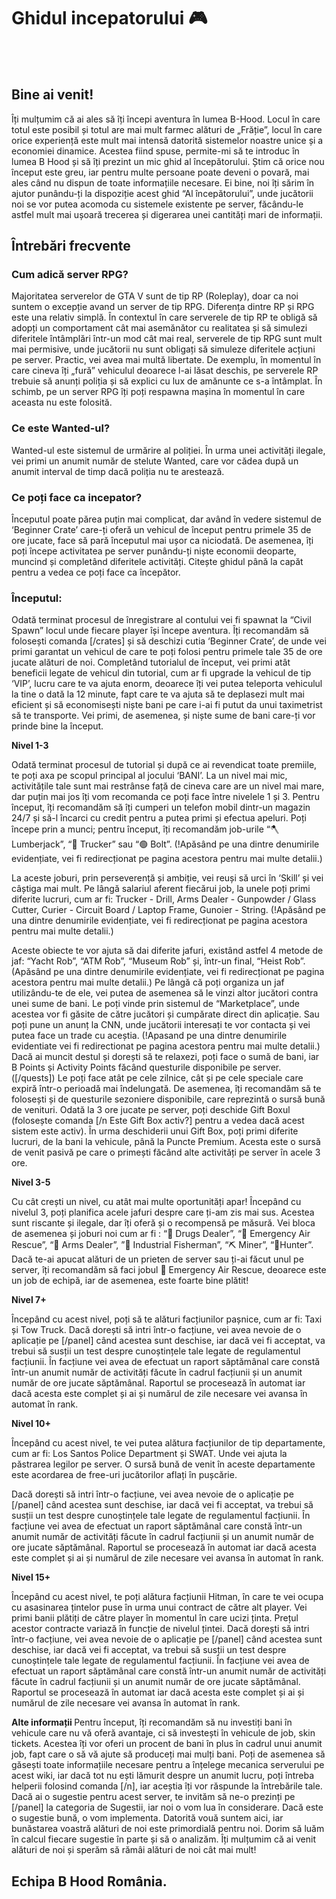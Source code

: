 <h1>Ghidul incepatorului 🎮 </h1>
<br><br>
<h2>Bine ai venit!</h2>

Îți mulțumim că ai ales să îți începi aventura în lumea B-Hood. Locul în care totul este posibil și totul are mai mult farmec alături de „Frăție”, locul în care orice experiență este mult mai intensă datorită sistemelor noastre unice și a economiei dinamice. 
Acestea fiind spuse, permite-mi să te introduc în lumea B Hood și să îți prezint un mic ghid al începătorului. Știm că orice nou început este greu, iar pentru multe persoane poate deveni o povară, mai ales când nu dispun de toate informațiile necesare.
Ei bine, noi îți sărim în ajutor punându-ți la dispoziție acest ghid “Al începătorului”, unde jucătorii noi se vor putea acomoda cu sistemele existente pe server, făcându-le astfel mult mai ușoară trecerea și digerarea unei cantități mari de informații.

<h2>Întrebări frecvente</h2>

<h3>Cum adică server RPG?</h3>

Majoritatea serverelor de GTA V sunt de tip RP (Roleplay), doar ca noi suntem o excepție avand un server de tip RPG. 
Diferența dintre RP și RPG este una relativ simplă.
În contextul în care serverele de tip RP te obligă să adopți un comportament cât mai asemănător cu realitatea și să simulezi diferitele întâmplări într-un mod cât mai real, serverele de tip RPG sunt mult mai permisive, unde jucătorii nu sunt obligați să simuleze diferitele acțiuni pe server. Practic, vei avea mai multă libertate. 
De exemplu, în momentul în care cineva îți „fură” vehiculul deoarece l-ai lăsat deschis, pe serverele RP trebuie să anunți poliția și să explici cu lux de amănunte ce s-a întâmplat. În schimb, pe un server RPG îți poți respawna mașina în momentul în care aceasta nu este folosită.

<h3>Ce este Wanted-ul?</h3>

Wanted-ul este sistemul de urmărire al poliției. În urma unei activități ilegale, vei primi un anumit număr de stelute Wanted, care vor cădea după un anumit interval de timp dacă poliția nu te arestează.
<h3>Ce poți face ca incepator?</h3>
Începutul poate părea puțin mai complicat, dar având în vedere sistemul de ‘Beginner Crate’ care-ți oferă un vehicul de început pentru primele 35 de ore jucate, face să pară începutul mai ușor ca niciodată. 
De asemenea, îți poți începe activitatea pe server punându-ți niște economii deoparte, muncind și completând diferitele activități. Citește ghidul până la capăt pentru a vedea ce poți face ca începător.

<h3>Începutul:</h3>

Odată terminat procesul de înregistrare al contului vei fi spawnat la “Civil Spawn” locul unde fiecare player își începe aventura. 
Îți recomandăm să folosești comanda [/crates] și să deschizi cutia ‘Beginner Crate’, de unde vei primi garantat un vehicul de care te poți folosi pentru primele tale 35 de ore jucate alături de noi. 
Completând tutorialul de început, vei primi atât beneficii legate de vehicul din tutorial, cum ar fi upgrade la vehicul de tip ‘VIP’, lucru care te va ajuta enorm, deoarece îți vei putea teleporta vehiculul la tine o dată la 12 minute, fapt care te va ajuta să te deplasezi mult mai eficient și să economisești niște bani pe care i-ai fi putut da unui taximetrist să te transporte. Vei primi, de asemenea, și niște sume de bani care-ți vor prinde bine la început.

<strong>Nivel 1-3 </strong>

Odată terminat procesul de tutorial și după ce ai revendicat toate premiile, te poți axa pe scopul principal al jocului ‘BANI’.
La un nivel mai mic, activitățile tale sunt mai restrânse față de cineva care are un nivel mai mare, dar puțin mai jos îți vom recomanda ce poți face între nivelele 1 și 3.
Pentru început, îți recomandăm să îți cumperi un telefon mobil dintr-un magazin 24/7 și să-l încarci cu credit pentru a putea primi și efectua apeluri. 
Poți începe prin a munci; pentru început, îți recomandăm job-urile “🪓 Lumberjack”, “🚚 Trucker” sau “🟢 Bolt”. (!Apăsând pe una dintre denumirile evidențiate, vei fi redirecționat pe pagina acestora pentru mai multe detalii.)

La aceste joburi, prin perseverență și ambiție, vei reuși să urci în ‘Skill’ și vei câștiga mai mult.
Pe lângă salariul aferent fiecărui job, la unele poți primi diferite lucruri, cum ar fi: Trucker - Drill, Arms Dealer - Gunpowder / Glass Cutter, Curier - Circuit Board / Laptop Frame, Gunoier - String.
(!Apăsând pe una dintre denumirile evidențiate, vei fi redirecționat pe pagina acestora pentru mai multe detalii.)

Aceste obiecte te vor ajuta să dai diferite jafuri, existând astfel 4 metode de jaf: “Yacht Rob”, “ATM Rob”, “Museum Rob” și, într-un final, “Heist Rob”. (Apăsând pe una dintre denumirile evidențiate, vei fi redirecționat pe pagina acestora pentru mai multe detalii.)
Pe lângă că poți organiza un jaf utilizându-te de ele, vei putea de asemenea să le vinzi altor jucători contra unei sume de bani. Le poți vinde prin sistemul de “Marketplace”, unde acestea vor fi găsite de către jucători și cumpărate direct din aplicație. Sau poți pune un anunț la CNN, unde jucătorii interesați te vor contacta și vei putea face un trade cu aceștia.
(!Apasand pe una dintre denumirile evidentiate vei fi redirectionat pe pagina acestora pentru mai multe detalii.)
Dacă ai muncit destul și dorești să te relaxezi, poți face o sumă de bani, iar B Points și Activity Points făcând questurile disponibile pe server. ([/quests])
Le poți face atât pe cele zilnice, cât și pe cele speciale care expiră într-o perioadă mai îndelungată.
De asemenea, îți recomandăm să te folosești și de questurile sezoniere disponibile, care reprezintă o sursă bună de venituri.
Odată la 3 ore jucate pe server, poți deschide Gift Boxul (folosește comanda [/n Este Gift Box activ?] pentru a vedea dacă acest sistem este activ). În urma deschiderii unui Gift Box, poți primi diferite lucruri, de la bani la vehicule, până la Puncte Premium. Acesta este o sursă de venit pasivă pe care o primești făcând alte activități pe server în acele 3 ore.



<strong>Nivel 3-5</strong>

Cu cât crești un nivel, cu atât mai multe oportunități apar!
Începând cu nivelul 3, poți planifica acele jafuri despre care ți-am zis mai sus. Acestea sunt riscante și ilegale, dar îți oferă și o recompensă pe măsură.
Vei bloca de asemenea și joburi noi cum ar fi : “💊 Drugs Dealer”, “🚨 Emergency Air Rescue”, “🔫 Arms Dealer”, ”🎣 Industrial Fisherman”, “⛏️ Miner”, “🦌Hunter”. 
Dacă te-ai apucat alături de un prieten de server sau ți-ai făcut unul pe server, îți recomandăm să faci jobul 🚨 Emergency Air Rescue, deoarece este un job de echipă, iar de asemenea, este foarte bine plătit! 

<strong>Nivel 7+</strong>

Începând cu acest nivel, poți să te alături facțiunilor pașnice, cum ar fi: Taxi și Tow Truck.
Dacă dorești să intri într-o facțiune, vei avea nevoie de o aplicație pe [/panel] când acestea sunt deschise, iar dacă vei fi acceptat, va trebui să susții un test despre cunoștințele tale legate de regulamentul facțiunii.
În facțiune vei avea de efectuat un raport săptămânal care constă într-un anumit număr de activități făcute în cadrul facțiunii și un anumit număr de ore jucate săptămânal.
Raportul se procesează în automat iar dacă acesta este complet și ai și numărul de zile necesare vei avansa în automat în rank. 

<strong>Nivel 10+</strong>

Începând cu acest nivel, te vei putea alătura facțiunilor de tip departamente, cum ar fi: Los Santos Police Department și SWAT.
Unde vei ajuta la păstrarea legilor pe server. 
O sursă bună de venit în aceste departamente este acordarea de free-uri jucătorilor aflați în pușcărie.

Dacă dorești să intri într-o facțiune, vei avea nevoie de o aplicație pe [/panel] când acestea sunt deschise, iar dacă vei fi acceptat, va trebui să susții un test despre cunoștințele tale legate de regulamentul facțiunii.
În facțiune vei avea de efectuat un raport săptămânal care constă într-un anumit număr de activități făcute în cadrul facțiunii și un anumit număr de ore jucate săptămânal.
Raportul se procesează în automat iar dacă acesta este complet și ai și numărul de zile necesare vei avansa în automat în rank. 

<strong>Nivel 15+</strong>

Începând cu acest nivel, te poți alătura facțiunii Hitman, în care te vei ocupa cu asasinarea țintelor puse în urma unui contract de către alt player. Vei primi banii plătiți de către player în momentul în care ucizi ținta.
Prețul acestor contracte variază în funcție de nivelul țintei. 
Dacă dorești să intri într-o facțiune, vei avea nevoie de o aplicație pe [/panel] când acestea sunt deschise, iar dacă vei fi acceptat, va trebui să susții un test despre cunoștințele tale legate de regulamentul facțiunii.
În facțiune vei avea de efectuat un raport săptămânal care constă într-un anumit număr de activități făcute în cadrul facțiunii și un anumit număr de ore jucate săptămânal.
Raportul se procesează în automat iar dacă acesta este complet și ai și numărul de zile necesare vei avansa în automat în rank. 



<strong>Alte informații </strong>
Pentru început, îți recomandăm să nu investiți bani în vehicule care nu vă oferă avantaje, ci să investești în vehicule de job, skin tickets.
Acestea îți vor oferi un procent de bani în plus în cadrul unui anumit job, fapt care o să vă ajute să produceți mai mulți bani.
Poți de asemenea să găsești toate informațiile necesare pentru a înțelege mecanica serverului pe acest wiki, iar dacă tot nu ești lămurit despre un anumit lucru, poți întreba helperii folosind comanda [/n], iar aceștia îți vor răspunde la întrebările tale.
Dacă ai o sugestie pentru acest server, te invităm să ne-o prezinți pe [/panel] la categoria de Sugestii, iar noi o vom lua în considerare. Dacă este o sugestie bună, o vom implementa.
Datorită vouă suntem aici, iar bunăstarea voastră alături de noi este primordială pentru noi. Dorim să luăm în calcul fiecare sugestie în parte și să o analizăm.
Îți mulțumim că ai venit alături de noi și sperăm să rămâi alături de noi cât mai mult!
## Echipa B Hood România. 
